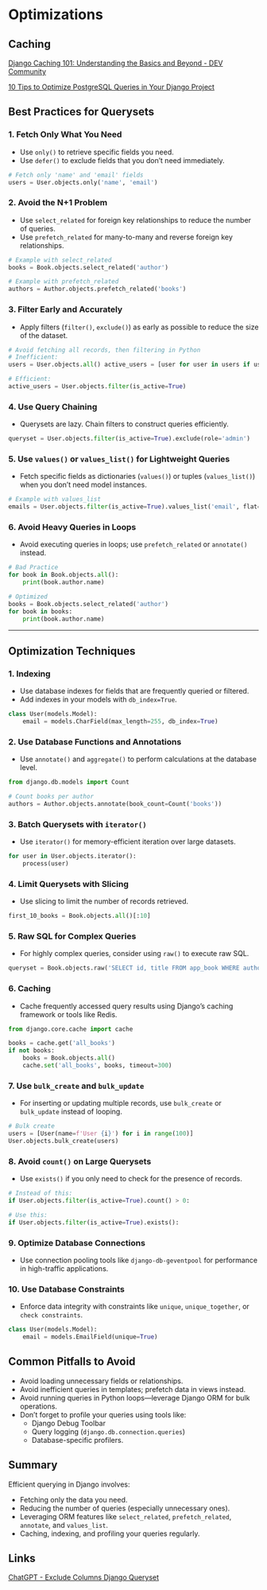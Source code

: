 # Optimizations

## Caching

[Django Caching 101: Understanding the Basics and Beyond - DEV Community](https://dev.to/pragativerma18/django-caching-101-understanding-the-basics-and-beyond-49p)

[10 Tips to Optimize PostgreSQL Queries in Your Django Project](https://blog.gitguardian.com/10-tips-to-optimize-postgresql-queries-in-your-django-project/)

## Best Practices for Querysets

### 1. Fetch Only What You Need

- Use `only()` to retrieve specific fields you need.
- Use `defer()` to exclude fields that you don’t need immediately.

```python
# Fetch only 'name' and 'email' fields
users = User.objects.only('name', 'email')
```

### 2. Avoid the N+1 Problem

- Use `select_related` for foreign key relationships to reduce the number of queries.
- Use `prefetch_related` for many-to-many and reverse foreign key relationships.

```python
# Example with select_related
books = Book.objects.select_related('author')

# Example with prefetch_related
authors = Author.objects.prefetch_related('books')
```

### 3. Filter Early and Accurately

- Apply filters (`filter()`, `exclude()`) as early as possible to reduce the size of the dataset.

```python
# Avoid fetching all records, then filtering in Python
# Inefficient:
users = User.objects.all() active_users = [user for user in users if user.is_active]

# Efficient:
active_users = User.objects.filter(is_active=True)
```

### 4. Use Query Chaining

- Querysets are lazy. Chain filters to construct queries efficiently.

```python
queryset = User.objects.filter(is_active=True).exclude(role='admin')
```

### 5. Use `values()` or `values_list()` for Lightweight Queries

- Fetch specific fields as dictionaries (`values()`) or tuples (`values_list()`) when you don’t need model instances.

```python
# Example with values_list
emails = User.objects.filter(is_active=True).values_list('email', flat=True)
```

### 6. Avoid Heavy Queries in Loops

- Avoid executing queries in loops; use `prefetch_related` or `annotate()` instead.

```python
# Bad Practice
for book in Book.objects.all():
    print(book.author.name)

# Optimized
books = Book.objects.select_related('author')
for book in books:
    print(book.author.name)
```

---

## Optimization Techniques

### 1. Indexing

- Use database indexes for fields that are frequently queried or filtered.
- Add indexes in your models with `db_index=True`.

```python
class User(models.Model):
    email = models.CharField(max_length=255, db_index=True)
```

### 2. Use Database Functions and Annotations

- Use `annotate()` and `aggregate()` to perform calculations at the database level.

```python
from django.db.models import Count

# Count books per author
authors = Author.objects.annotate(book_count=Count('books'))
```

### 3. Batch Querysets with `iterator()`

- Use `iterator()` for memory-efficient iteration over large datasets.

```python
for user in User.objects.iterator():
    process(user)
```

### 4. Limit Querysets with Slicing

- Use slicing to limit the number of records retrieved.

```python
first_10_books = Book.objects.all()[:10]
```

### 5. Raw SQL for Complex Queries

- For highly complex queries, consider using `raw()` to execute raw SQL.

```python
queryset = Book.objects.raw('SELECT id, title FROM app_book WHERE author_id = %s', [author_id])
```

### 6. Caching

- Cache frequently accessed query results using Django’s caching framework or tools like Redis.

```python
from django.core.cache import cache

books = cache.get('all_books')
if not books:
    books = Book.objects.all()
    cache.set('all_books', books, timeout=300)
```

### 7. Use `bulk_create` and `bulk_update`

- For inserting or updating multiple records, use `bulk_create` or `bulk_update` instead of looping.

```python
# Bulk create
users = [User(name=f'User {i}') for i in range(100)]
User.objects.bulk_create(users)
```

### 8. Avoid `count()` on Large Querysets

- Use `exists()` if you only need to check for the presence of records.

```python
# Instead of this:
if User.objects.filter(is_active=True).count() > 0:

# Use this:
if User.objects.filter(is_active=True).exists():
```

### 9. Optimize Database Connections

- Use connection pooling tools like `django-db-geventpool` for performance in high-traffic applications.

### 10. Use Database Constraints

- Enforce data integrity with constraints like `unique`, `unique_together`, or `check constraints`.

```python
class User(models.Model):
    email = models.EmailField(unique=True)
```

## Common Pitfalls to Avoid

- Avoid loading unnecessary fields or relationships.
- Avoid inefficient queries in templates; prefetch data in views instead.
- Avoid running queries in Python loops—leverage Django ORM for bulk operations.
- Don’t forget to profile your queries using tools like:
    - Django Debug Toolbar
    - Query logging (`django.db.connection.queries`)
    - Database-specific profilers.

## Summary

Efficient querying in Django involves:

- Fetching only the data you need.
- Reducing the number of queries (especially unnecessary ones).
- Leveraging ORM features like `select_related`, `prefetch_related`, `annotate`, and `values_list`.
- Caching, indexing, and profiling your queries regularly.

## Links

[ChatGPT - Exclude Columns Django Queryset](https://chatgpt.com/share/673ee089-3d00-8005-b0ed-43473870060f)
